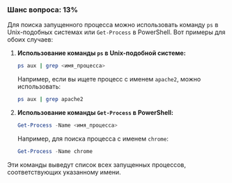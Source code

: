 ### Шанс вопроса: 13%

Для поиска запущенного процесса можно использовать команду `ps` в Unix-подобных системах или `Get-Process` в PowerShell. Вот примеры для обоих случаев:

1. **Использование команды `ps` в Unix-подобной системе:**
   ```sh
   ps aux | grep <имя_процесса>
   ```
   Например, если вы ищете процесс с именем `apache2`, можно использовать:
   ```sh
   ps aux | grep apache2
   ```

2. **Использование команды `Get-Process` в PowerShell:**
   ```powershell
   Get-Process -Name <имя_процесса>
   ```
   Например, для поиска процесса с именем `chrome`:
   ```powershell
   Get-Process -Name chrome
   ```

Эти команды выведут список всех запущенных процессов, соответствующих указанному имени.